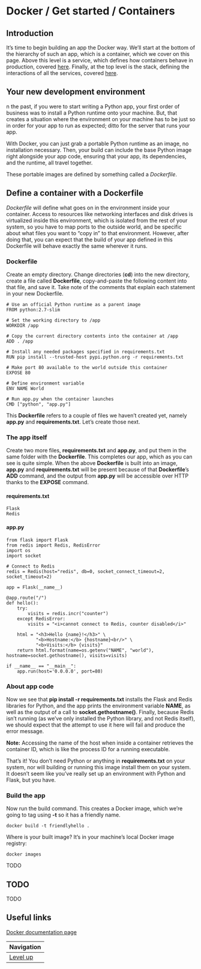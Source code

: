 # Docker / Get started / Containers #

## Introduction ##

It’s time to begin building an app the Docker way. We’ll start at the bottom of the hierarchy of such an app, which is a container, which we cover on this page. Above this level is a service, which defines how containers behave in production, covered [here](TODO). Finally, at the top level is the stack, defining the interactions of all the services, covered [here](TODO).

## Your new development environment ##

n the past, if you were to start writing a Python app, your first order of business was to install a Python runtime onto your machine. But, that creates a situation where the environment on your machine has to be just so in order for your app to run as expected; ditto for the server that runs your app.

With Docker, you can just grab a portable Python runtime as an image, no installation necessary. Then, your build can include the base Python image right alongside your app code, ensuring that your app, its dependencies, and the runtime, all travel together.

These portable images are defined by something called a *Dockerfile*.

## Define a container with a Dockerfile ##

*Dockerfile* will define what goes on in the environment inside your container. Access to resources like networking interfaces and disk drives is virtualized inside this environment, which is isolated from the rest of your system, so you have to map ports to the outside world, and be specific about what files you want to “copy in” to that environment. However, after doing that, you can expect that the build of your app defined in this Dockerfile will behave exactly the same wherever it runs.

### Dockerfile ###

Create an empty directory. Change directories (**cd**) into the new directory, create a file called **Dockerfile**, copy-and-paste the following content into that file, and save it. Take note of the comments that explain each statement in your new Dockerfile.

    # Use an official Python runtime as a parent image
    FROM python:2.7-slim

    # Set the working directory to /app
    WORKDIR /app

    # Copy the current directory contents into the container at /app
    ADD . /app

    # Install any needed packages specified in requirements.txt
    RUN pip install --trusted-host pypi.python.org -r requirements.txt

    # Make port 80 available to the world outside this container
    EXPOSE 80

    # Define environment variable
    ENV NAME World

    # Run app.py when the container launches
    CMD ["python", "app.py"]

This **Dockerfile** refers to a couple of files we haven’t created yet, namely **app.py** and **requirements.txt**. Let’s create those next.

### The app itself ###

Create two more files, **requirements.txt** and **app.py**, and put them in the same folder with the **Dockerfile**. This completes our app, which as you can see is quite simple. When the above **Dockerfile** is built into an image, **app.py** and **requirements.txt** will be present because of that **Dockerfile**’s **ADD** command, and the output from **app.py** will be accessible over HTTP thanks to the **EXPOSE** command.

#### requirements.txt ####

    Flask
    Redis

#### app.py ####

    from flask import Flask
    from redis import Redis, RedisError
    import os
    import socket

    # Connect to Redis
    redis = Redis(host="redis", db=0, socket_connect_timeout=2, socket_timeout=2)

    app = Flask(__name__)

    @app.route("/")
    def hello():
        try:
            visits = redis.incr("counter")
        except RedisError:
            visits = "<i>cannot connect to Redis, counter disabled</i>"

        html = "<h3>Hello {name}!</h3>" \
               "<b>Hostname:</b> {hostname}<br/>" \
               "<b>Visits:</b> {visits}"
        return html.format(name=os.getenv("NAME", "world"), hostname=socket.gethostname(), visits=visits)

    if __name__ == "__main__":
        app.run(host='0.0.0.0', port=80)

### About app code ###

Now we see that **pip install -r requirements.txt** installs the Flask and Redis libraries for Python, and the app prints the environment variable **NAME**, as well as the output of a call to **socket.gethostname()**. Finally, because Redis isn’t running (as we’ve only installed the Python library, and not Redis itself), we should expect that the attempt to use it here will fail and produce the error message.

**Note:** Accessing the name of the host when inside a container retrieves the container ID, which is like the process ID for a running executable.

That’s it! You don’t need Python or anything in **requirements.txt** on your system, nor will building or running this image install them on your system. It doesn’t seem like you’ve really set up an environment with Python and Flask, but you have.

### Build the app ###

Now run the build command. This creates a Docker image, which we’re going to tag using **-t** so it has a friendly name.

    docker build -t friendlyhello .

Where is your built image? It’s in your machine’s local Docker image registry:

    docker images

TODO

## TODO ##

TODO

## Useful links ##

[Docker documentation page](https://docs.docker.com/get-started/part2/)

| Navigation               |
| ------------------------ |
| [Level up](../README.md) |
